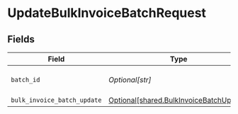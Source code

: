 # UpdateBulkInvoiceBatchRequest


## Fields

| Field                                                                                        | Type                                                                                         | Required                                                                                     | Description                                                                                  |
| -------------------------------------------------------------------------------------------- | -------------------------------------------------------------------------------------------- | -------------------------------------------------------------------------------------------- | -------------------------------------------------------------------------------------------- |
| `batch_id`                                                                                   | *Optional[str]*                                                                              | :heavy_check_mark:                                                                           | Unique identifier for a batch                                                                |
| `bulk_invoice_batch_update`                                                                  | [Optional[shared.BulkInvoiceBatchUpdate]](undefined/models/shared/bulkinvoicebatchupdate.md) | :heavy_minus_sign:                                                                           | N/A                                                                                          |